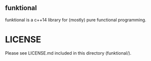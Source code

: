 ## funktional

funktional is a c++14 library for (mostly) pure functional programming.

# LICENSE

Please see LICENSE.md included in this directory (funktional/).

